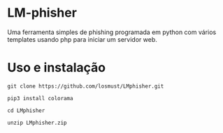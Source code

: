 # LM-phisher

Uma ferramenta simples de phishing programada em python com vários templates usando php para iniciar um servidor web.

# Uso e instalação
```
git clone https://github.com/losmust/LMphisher.git
```
```
pip3 install colorama
```
```
cd LMphisher
```
```
unzip LMphisher.zip
```
